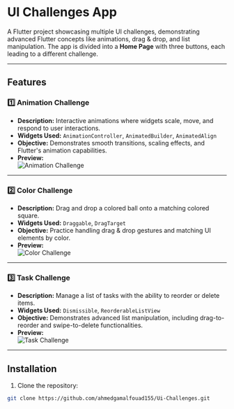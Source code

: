 # UI Challenges App

A Flutter project showcasing multiple UI challenges, demonstrating advanced Flutter concepts like animations, drag & drop, and list manipulation. The app is divided into a **Home Page** with three buttons, each leading to a different challenge.

---

## Features

### 1️⃣ Animation Challenge
- **Description:** Interactive animations where widgets scale, move, and respond to user interactions.  
- **Widgets Used:** `AnimationController`, `AnimatedBuilder`, `AnimatedAlign`  
- **Objective:** Demonstrates smooth transitions, scaling effects, and Flutter's animation capabilities.  
- **Preview:**  
  ![Animation Challenge](https://via.placeholder.com/400x300.png?text=Animation+Challenge)

---

### 2️⃣ Color Challenge
- **Description:** Drag and drop a colored ball onto a matching colored square.  
- **Widgets Used:** `Draggable`, `DragTarget`  
- **Objective:** Practice handling drag & drop gestures and matching UI elements by color.  
- **Preview:**  
  ![Color Challenge](https://via.placeholder.com/400x300.png?text=Color+Challenge)

---

### 3️⃣ Task Challenge
- **Description:** Manage a list of tasks with the ability to reorder or delete items.  
- **Widgets Used:** `Dismissible`, `ReorderableListView`  
- **Objective:** Demonstrates advanced list manipulation, including drag-to-reorder and swipe-to-delete functionalities.  
- **Preview:**  
  ![Task Challenge](https://via.placeholder.com/400x300.png?text=Task+Challenge)

---

## Installation

1. Clone the repository:  
```bash
git clone https://github.com/ahmedgamalfouad155/Ui-Challenges.git
